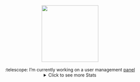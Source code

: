 <h3 align="center">

   <a href="https://discord.com/users/854024514781315082/"><img src="https://lanyard.cnrad.dev/api/854024514781315082?bg=0d1117" height="180" width="auto"></a>
     <br> 
</h3>
<div align="center">
    :telescope: I’m currently working on a user management <a href="https://github.com/anditv21/panel/">panel</a>
   <br>
</div>
<details align="center">
   <summary>Click to see more Stats</summary>

   <br>
    <img src="https://readme.anditv.dev/api/top-langs/?username=anditv21&langs_count=8&layout=compact&text_color=daf7dc&bg_color=151515&var=23" height="180" width="auto">
   <a href="https://github.com/anditv21/"><img src="https://github-stats-alpha.vercel.app/api?username=anditv21&cc=0d1117&tc=fff&ic=fff&bc=0d1117&var=23" height="180" width="auto"></a>
   <!--
   <img src="https://readme.anditv.dev/api?username=anditv21&show_icons=true&include_all_commits=true&count_private=true&bg_color=151515&var=25" height="180" width="auto">
   <a href="https://github.com/anditv21?tab=repositories"><img src="http://github-profile-summary-cards.vercel.app/api/cards/profile-details?username=anditv21&theme=github_dark"/></a>
   -->
</details>
</p>
